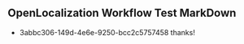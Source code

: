 ## OpenLocalization Workflow Test MarkDown

* 3abbc306-149d-4e6e-9250-bcc2c5757458 
thanks!



<!--HONumber=Jan16_HO3-->
